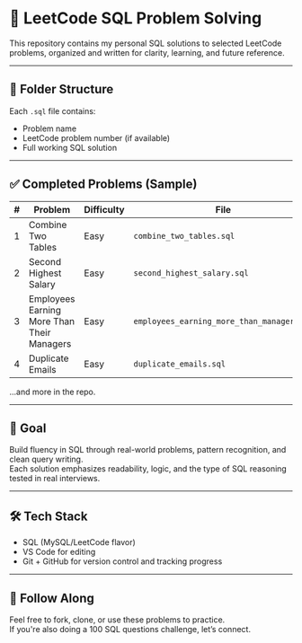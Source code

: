 # 🧠 LeetCode SQL Problem Solving

This repository contains my personal SQL solutions to selected LeetCode problems, organized and written for clarity, learning, and future reference.

---

## 📁 Folder Structure

Each `.sql` file contains:
- Problem name
- LeetCode problem number (if available)
- Full working SQL solution

---

## ✅ Completed Problems (Sample)

| # | Problem | Difficulty | File |
|--:|---------|------------|------|
| 1 | Combine Two Tables | Easy | `combine_two_tables.sql` |
| 2 | Second Highest Salary | Easy | `second_highest_salary.sql` |
| 3 | Employees Earning More Than Their Managers | Easy | `employees_earning_more_than_manager.sql` |
| 4 | Duplicate Emails | Easy | `duplicate_emails.sql` |

...and more in the repo.

---

## 🚀 Goal

Build fluency in SQL through real-world problems, pattern recognition, and clean query writing.  
Each solution emphasizes readability, logic, and the type of SQL reasoning tested in real interviews.

---

## 🛠 Tech Stack

- SQL (MySQL/LeetCode flavor)
- VS Code for editing
- Git + GitHub for version control and tracking progress

---

## 🧵 Follow Along

Feel free to fork, clone, or use these problems to practice.  
If you're also doing a 100 SQL questions challenge, let’s connect.
